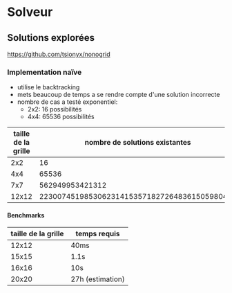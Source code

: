 # Solveur

## Solutions explorées

https://github.com/tsionyx/nonogrid

### Implementation naïve

- utilise le backtracking
- mets beaucoup de temps a se rendre compte d'une solution incorrecte
- nombre de cas a testé exponentiel:
  - 2x2: 16 possibilités
  - 4x4: 65536 possibilités

| taille de la grille | nombre de solutions existantes               |
| ------------------- | -------------------------------------------- |
| 2x2                 | 16                                           |
| 4x4                 | 65536                                        |
| 7x7                 | 562949953421312                              |
| 12x12               | 22300745198530623141535718272648361505980416 |

#### Benchmarks

| taille de la grille | temps requis     |
| ------------------- | ---------------- |
| 12x12               | 40ms             |
| 15x15               | 1.1s             |
| 16x16               | 10s              |
| 20x20               | 27h (estimation) |
